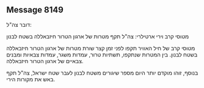 ## Message 8149

דובר צה"ל:

מטוסי קרב וירי ארטילרי: צה"ל תקף מטרות של ארגון הטרור חיזבאללה בשטח לבנון

מטוסי קרב של חיל האוויר תקפו לפני זמן קצר שורת מטרות של ארגון הטרור חיזבאללה בשטח לבנון. בין המטרות שנתקפו, תשתיות טרור, עמדות משגר, עמדות צבאיות ומבנים צבאיים של ארגון הטרור חיזבאללה.

בנוסף, זוהו מוקדם יותר היום מספר שיגורים משטח לבנון לעבר שטח ישראל, צה"ל תקף באש את מקורות הירי.

